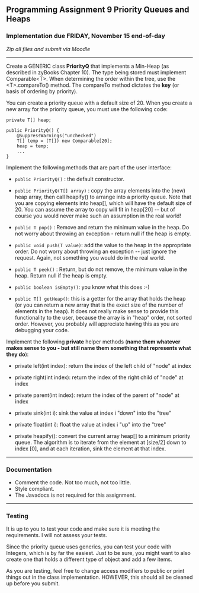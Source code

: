 ## Programming Assignment 9 Priority Queues and Heaps

### Implementation due FRIDAY, November 15 end-of-day
_Zip all files and submit via Moodle_


<hr>

Create a GENERIC class __PriorityQ__ that implements a Min-Heap (as described in zyBooks Chapter 10). The type being stored must implement Comparable\<T\>. When determining the order within the tree, use the \<T\>.compareTo() method. The compareTo method dictates the __key__ (or basis of ordering by priority).

You can create a priority queue with a default size of 20. When you create a new array for the priority queue, you must use the following code:

```
private T[] heap;

public PriorityQ() {
	@SuppressWarnings("unchecked")
	T[] temp = (T[]) new Comparable[20];
	heap = temp;
	...
}
```

Implement the following methods that are part of the user interface:

- `public PriorityQ()` : the default constructor.

- `public PriorityQ(T[] array)` : copy the array elements into the (new) heap array, then call heapify() to arrange into a priority queue. Note that you are copying elements into heap[], which will have the default size of 20. You can assume the array to copy will fit in heap[20] -- but of course you would never make such an assumption in the real world!

- `public T pop()` : Remove and return the minimum value in the heap. Do not worry about throwing an exception - return null if the heap is empty.

- `public void push(T value)`: add the value to the heap in the appropriate order. Do not worry about throwing an exception -- just ignore the request. Again, not something you would do in the real world.

- `public T peek()` : Return, but do not remove, the minimum value in the heap. Return null if the heap is empty.

- `public boolean isEmpty()`: you know what this does :-)

- `public T[] getHeap()`: this is a getter for the array that holds the heap (or you can return a new array that is the exact size of the number of elements in the heap). It does not really make sense to provide this functionality to the user, because the array is in "heap" order, not sorted order. However, you probably will appreciate having this as you are debugging your code.

Implement the following **private** helper methods (**name them whatever makes sense to you - but still name them something that represents what they do**):

- private left(int index): return the index of the left child of "node" at index

- private right(int index): return the index of the right child of "node" at index

- private parent(int index): return the index of the parent of "node" at index

- private sink(int i): sink the value at index i "down" into the "tree"

- private float(int i): float the value at index i "up" into the "tree"

- private heapify(): convert the current array heap[] to a minimum priority queue. The algorithm is to iterate from the element at [size/2] down to index [0], and at each iteration, sink the element at that index.

<hr>

### Documentation
- Comment the code. Not too much, not too little.
- Style compliant.
- The Javadocs is not required for this assignment.

<hr>

### Testing

It is up to you to test your code and make sure it is meeting the requirements. I will not assess your tests.

Since the priority queue uses generics, you can test your code with Integers, which is by far the easiest. Just to be sure, you might want to also create one that holds a different type of object and add a few items.

As you are testing, feel free to change access modifiers to public or print things out in the class implementation. HOWEVER, this should all be cleaned up before you submit.


